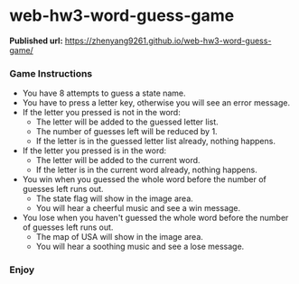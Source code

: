 # web-hw3-word-guess-game

**Published url:**  https://zhenyang9261.github.io/web-hw3-word-guess-game/

### Game Instructions ###

* You have 8 attempts to guess a state name.
* You have to press a letter key, otherwise you will see an error message.
* If the letter you pressed is not in the word:
    * The letter will be added to the guessed letter list.
    * The number of guesses left will be reduced by 1.
    * If the letter is in the guessed letter list already, nothing happens.
* If the letter you pressed is in the word:
    * The letter will be added to the current word.
    * If the letter is in the current word already, nothing happens.
* You win when you guessed the whole word before the number of guesses left runs out.
    * The state flag will show in the image area.
    * You will hear a cheerful music and see a win message.
* You lose when you haven't guessed the whole word before the number of guesses left runs out.
    * The map of USA will show in the image area.
    * You will hear a soothing music and see a lose message.

### Enjoy ###
